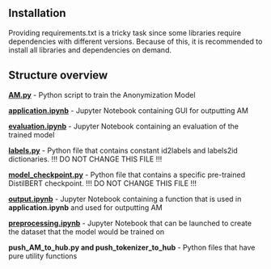 ## Installation
Providing requirements.txt is a tricky task since some libraries require dependencies with different versions.
Because of this, it is recommended to install all libraries and dependencies on demand.

## Structure overview
[**AM.py**](https://github.com/seelennebel/llm/blob/main/AM.py) - Python script to train the Anonymization Model  

[**application.ipynb**](https://github.com/seelennebel/llm/blob/main/application.ipynb) - Jupyter Notebook containing GUI for outputting AM  

[**evaluation.ipynb**](https://github.com/seelennebel/llm/blob/main/evaluation.ipynb) - Jupyter Notebook containing an evaluation of the trained model  

[**labels.py**](https://github.com/seelennebel/llm/blob/main/labels.py) - Python file that contains constant id2labels and labels2id dictionaries. !!! DO NOT CHANGE THIS FILE !!!  

[**model_checkpoint.py**](https://github.com/seelennebel/llm/blob/main/model_checkpoint.py) - Python file that contains a specific pre-trained DistilBERT checkpoint. !!! DO NOT CHANGE THIS FILE !!!

[**output.ipynb**](https://github.com/seelennebel/llm/blob/main/output.ipynb) - Jupyter Notebook containing a function that is used in **application.ipynb** and used for outputting AM  

[**preprocessing.ipynb**](https://github.com/seelennebel/llm/blob/main/preprocessing.ipynb) - Jupyter Notebook that can be launched to create the dataset that the model would be trained on  

**push_AM_to_hub.py and push_tokenizer_to_hub** - Python files that have pure utility functions
